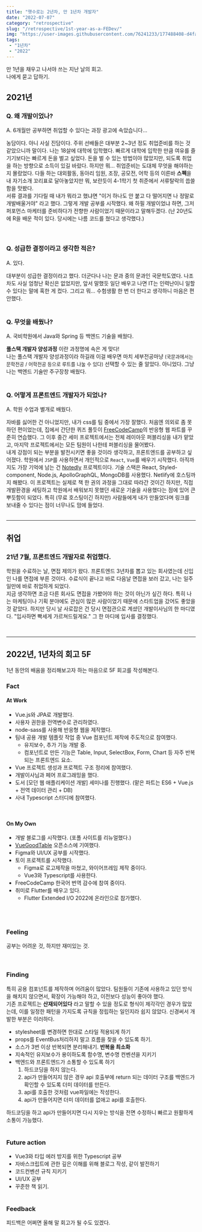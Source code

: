 ```yaml
---
title: "햇수로는 2년차, 만 1년차 개발자"
date: "2022-07-07"
category: "retrospective"
slug: "/retrospective/1st-year-as-a-FEDev/"
img: "https://user-images.githubusercontent.com/76241233/177488408-d4fa9391-3971-4999-a1a3-1241d4fb9268.png"
tags: 
 - "1년차"
 - "2022"
---
```

만 1년을 채우고 나서야 쓰는 지난 날의 회고.   
나에게 묻고 답하기. 

## 2021년

### Q. 왜 개발이었나?

A. 6개월만 공부하면 취업할 수 있다는 과장 광고에 속았습니다...


농담이다. 아니 사실 진담이다. 주위 선배들은 대부분 2~3년 정도 취업준비를 하는 것 같았으니까 말이다. 나는 18살에 대학에 입학했다. 빠르게 대학에 입학한 만큼 여유를 즐기기보다는 빠르게 돈을 벌고 싶었다. 돈을 벌 수 있는 방법이야 많았지만, 되도록 취업을 하는 방향으로 소득이 있길 바랐다. 하지만 뭐... 취업준비는 도대체 무엇을 해야하는지 몰랐었다. 다들 하는 대외활동, 동아리 임원, 조장, 공모전, 어학 등의 이른바 **스펙**을 내 자기소개 꼬리표로 달아놓았지만 뭐, 보란듯이 4-1학기 첫 취준에서 서류탈락의 씁쓸함을 맛봤다.   
서류 결과를 기다릴 때 내가 뭐라고 했냐면 "이거 하나도 안 붙고 다 떨어지면 나 정말로 개발배울거야" 라고 했다. 그렇게 개발 공부를 시작했다. 왜 하필 개발이었냐 하면, 그저 퍼포먼스 마케터를 준비하다가 전향한 사람이었기 때문이라고 말해두겠다. (난 20년도에 R을 배운 적이 있다. 당시에는 나름 코드를 쳤다고 생각했다.)     
<br/><br/>

### Q. 성급한 결정이라고 생각한 적은?

A. 있다.

대부분이 성급한 결정이라고 했다. 더군다나 나는 문과 중의 문과인 국문학도였다. 나조차도 사실 엄청난 확신은 없었지만, 앞서 말했듯 일단 배우고 나면 IT는 인력난이니 일할 수 있다는 말에 혹한 게 컸다. 그리고 뭐... 수험생활 한 번 더 한다고 생각하니 마음은 편안했다. 
<br/><br/>

### Q. 무엇을 배웠나?

A. 국비학원에서 Java와 Spring 등 백엔드 기술을 배웠다.   

**풀스택 개발자 양성과정** 이란 과정명에 속은 게 맞다!    
나는 풀스택 개발자 양성과정이라 하길래 이걸 배우면 마치 세부전공마냥 <span style="font-size: 0.8rem">(국문과에서는 문학전공 / 어학전공 등으로 루트를 나눌 수 있다)</span> 선택할 수 있는 줄 알았다. 아니었다. 그냥 나는 백엔드 기술만 주구장창 배웠다. 
<br/><br/>

### Q. 어떻게 프론트엔드 개발자가 되었나?

A. 학원 수업과 별개로 배웠다.

자바를 싫어한 건 아니었지만, 내가 css를 팀 중에서 가장 잘했다. 처음엔 의외로 좀 못하던 편이었는데, 집에서 간단한 퀴즈 풀듯이 [FreeCodeCamp](https://www.freecodecamp.org/)의 반응형 웹 파트를 꾸준히 연습했다. 그 이후 중간 세미 프로젝트에서는 전체 레이아웃 퍼블리싱을 내가 맡았고, 마지막 프로젝트에서는 모든 팀원이 나한테 퍼블리싱을 물어봤다.    
내게 강점이 되는 부분을 발전시키면 좋을 것이라 생각하고, 프론트엔드를 공부하고 싶어졌다. 학원에서 `JSP`를 사용하면서 개인적으로 `React`, `Vue`를 배우기 시작했다. 아직까지도 가장 기억에 남는 건 [Notedly](https://youthful-borg-c1eaa4.netlify.app/) 프로젝트이다. 기술 스택은 React, Styled-component, Node.js, ApolloGraphQL, MongoDB를 사용했다. Netlify에 호스팅까지 해봤다. 이 프로젝트는 실제로 책 한 권의 과정을 그대로 따라간 것이긴 하지만, 직접 개발환경을 세팅하고 학원에서 배워보지 못했던 새로운 기술을 사용했다는 점에 있어 큰 뿌듯함이 되었다. 특히 (무료 호스팅이긴 하지만) 사람들에게 내가 만들었다며 링크를 보내줄 수 있다는 점이 너무나도 맘에 들었다.
<br/><br/>

<hr/>

## 취업

### 21년 7월, 프론트엔드 개발자로 취업했다.

학원을 수료하는 날, 면접 제의가 왔다. 프론트엔드 3년차를 뽑고 있는 회사였는데 신입인 나를 면접에 부른 것이다. 수료식이 끝나고 바로 다음날 면접을 보러 갔고, 나는 일주일만에 바로 취업하게 되었다.    
지금 생각하면 조금 다른 회사도 면접을 가봤어야 하는 것이 아닌가 싶긴 하다. 특히 나는 마케팅이나 기획 분야에도 관심이 많은 사람이었기 때문에 스타트업을 갔어도 좋았을 것 같았다. 하지만 당시 날 사로잡은 건 당시 면접관으로 계셨던 개발이사님의 한 마디였다. "입사하면 빡세게 가르쳐드릴게요." 그 한 마디에 입사를 결정했다.    

<br/>

<hr/>

## 2022년, 1년차의 회고 5F
1년 동안의 배움을 정리해보고자 하는 마음으로 5F 회고를 작성해본다.
### Fact

#### At Work
* Vue.js와 JPA로 개발했다.
* 사용자 권한을 전역변수로 관리하였다.
* node-sass를 사용해 반응형 웹을 제작했다.
* 팀내 공용 개발 템플릿 작업 중 Vue 컴포넌트 제작에 주도적으로 참여했다.
    * 유지보수, 추가 기능 개발 중.
    * 컴포넌트로 만든 기능은 Table, Input, SelectBox, Form, Chart 등 자주 반복되는 프론트엔드 요소.
* Vue 프로젝트 생성과 프로젝트 구조 정리에 참여했다.
* 개발이사님과 페어 프로그래밍을 했다.
* 도서 [모던 웹 애플리케이션 개발] 세미나를 진행했다. (맡은 파트는 ES6 + Vue.js + 전역 데이터 관리 + DB)
* 사내 Typescript 스터디에 참여했다.
<br/>

#### On My Own
* 개발 블로그를 시작했다. (포폴 사이트를 리뉴얼했다.)
* [VueGoodTable](https://github.com/xaksis/vue-good-table) 오픈소스에 기여했다.
* Figma와 UI/UX 공부를 시작했다.
* 토이 프로젝트를 시작했다. 
    * Figma로 로고제작을 마쳤고, 와이어프레임 제작 중이다.
    * Vue3와 Typescript를 사용한다.
* FreeCodeCamp 한국어 번역 감수에 참여 중이다.
* 취미로 Flutter를 배우고 있다.
    * Flutter Extended I/O 2022에 온라인으로 참가했다.

<br/><br/>

### Feeling

공부는 어려운 것, 하지만 재미있는 것.    
<br/><br/>

### Finding

특히 공용 컴포넌트를 제작하며 어려움이 많았다. 팀원들이 기존에 사용하고 있던 방식을 해치지 않으면서, 확장이 가능해야 하고, 이전보다 성능이 좋아야 했다.    
기존 프로젝트는 **산재되어있다** 라고 말할 수 있을 정도로 형식이 제각각인 경우가 많았는데, 이를 일정한 패턴을 가지도록 규칙을 정립하는 일인지라 쉽지 않았다. 
신경써서 개발한 부분은 이러하다.

* stylesheet를 변경하면 한대로 스타일 적용되게 하기
* props를 EventBus처리하지 말고 흐름을 찾을 수 있도록 하기.
* 소스가 3번 이상 반복되면 분리해내기. **반복을 최소화**
* 지속적인 유지보수가 용이하도록 함수명, 변수명 컨벤션을 지키기
* 백엔드와 프론트엔드가 소통할 수 있도록 하기
    1. 하드코딩을 하지 않는다.
    2. api가 만들어지지 않은 경우 api 호출부에 return 되는 데이터 구조를 백엔드가 확인할 수 있도록 더미 데이터를 만든다.
    3. api를 호출한 것처럼 vue파일에는 작성한다.
    4. api가 만들어지면 더미 데이터를 없애고 api를 호출한다.

하드코딩을 하고 api가 만들어지면 다시 지우는 방식을 전면 수정하니 빠르고 원활하게 소통이 가능했다.
<br/><br/>

### Future action

* Vue3와 타입 에러 방지를 위한 Typescript 공부
* 자바스크립트에 관한 깊은 이해를 위해 블로그 작성, 같이 발전하기
* 코드컨벤션 규칙 지키기
* UI/UX 공부
* 꾸준한 책 읽기.
<br/><br/>

### Feedback

피드백은 어쩌면 올해 말 회고가 될 수도 있겠다.






